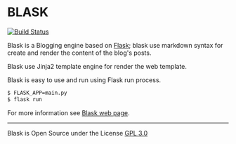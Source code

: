 # BLASK

[![Build Status](https://travis-ci.org/zerasul/blask.svg?branch=master)](https://travis-ci.org/zerasul/blask)

Blask is a Blogging engine based on [Flask](http://flask.pocoo.org/); blask use markdown syntax for create and render
the content of the blog's posts. 

Blask use Jinja2 template engine for render the web template. 

Blask is easy to use and run using Flask run process.

```bash
$ FLASK_APP=main.py
$ flask run
```

For more information see [Blask web page](getblask.com).

---

Blask is Open Source under the License [GPL 3.0](LICENSE)